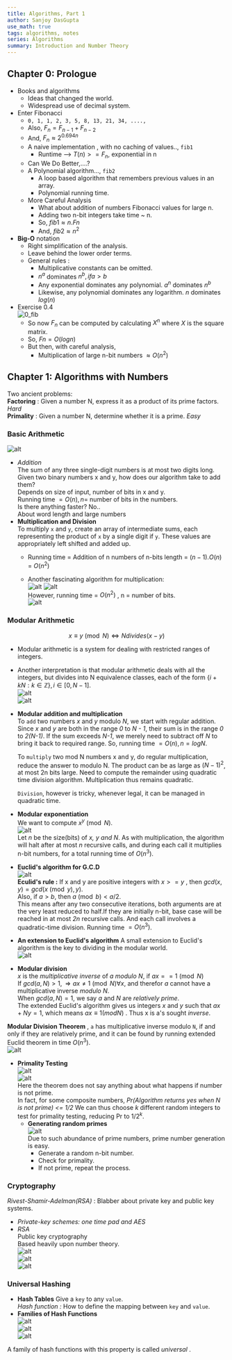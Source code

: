 ```yaml
---
title: Algorithms, Part 1
author: Sanjoy DasGupta
use_math: true
tags: algorithms, notes
series: Algorithms
summary: Introduction and Number Theory
---
```


## Chapter 0: Prologue
- Books and algorithms
    - Ideas that changed the world.
    - Widespread use of decimal system.
- Enter Fibonacci
    - `0, 1, 1, 2, 3, 5, 8, 13, 21, 34, ....,`
    - Also, $F_n = F_{n-1} + F_{n-2}$
    - And, $F_n ≈ 2^{0.694n}$
    - A naive implementation , with no caching of values.., `fib1`
        - Runtime --> $T(n) >= F_n$, exponential in n
    - Can We Do Better,....?
    - A Polynomial algorithm..., `fib2`
        - A loop based algorithm that remembers previous values in an array.
        - Polynomial running time.
    - More Careful Analysis
        - What about addition of numbers Fibonacci values for large n.
        - Adding two n-bit integers take time ~ n.
        - So, $fib1 ≈  n.Fn$
        - And, $fib2 ≈ n^2$
- **Big-O** notation
    - Right simplification of the analysis.
    - Leave behind the lower order terms.
    - General rules :
        - Multiplicative constants can be omitted.
        - $n^a$ dominates $n^b, if a > b$
        - Any exponential dominates any polynomial. $a^n$ dominates  $n^b$
        - Likewise, any polynomial dominates any logarithm. $n$ dominates $log(n)$
- Exercise 0.4   
![0_fib](/images/algdg/0_fib.png)
    - So now $F_n$ can be computed by calculating $X^n$ where $X$ is the square matrix.
    - So, $Fn = O(log n)$
    - But then, with careful analysis,
        - Multiplication of large n-bit numbers $≈ O(n^2)$

## Chapter 1: Algorithms with Numbers
Two ancient problems:   
    **Factoring** : Given a number N, express it as a product of its prime factors. *Hard*   
    **Primality** : Given a number N, determine whether it is a prime. *Easy*   
### Basic Arithmetic   
![alt](/images/algdg/1_base.png)   

- *Addition*   
The sum of any three single-digit numbers is at most two digits long.   
Given two binary numbers x and y, how does our algorithm take to add them?   
Depends on size of input, number of bits in x and y.   
Running time $= O(n), n =$ number of bits in the numbers.   
Is there anything faster? No..   
About word length and large numbers
- **Multiplication and Division**   
To multiply `x` and `y`, create an array of intermediate sums, each representing the product of `x` by a single digit if `y`. These values are appropriately left shifted and added up.   
    - Running time = Addition of n numbers of n-bits length
                   = $(n-1).O(n)$
                   = $O(n^2)$   

    - Another fascinating algorithm for multiplication:   
    ![alt](/images/algdg/1_mult.png)
    ![alt](/images/algdg/1_mult2.png)   
    However, running time = $O(n^2)$ , n = number of bits.   
    ![alt](/images/algdg/1_div.png)   

### Modular Arithmetic   
$$x \equiv y \pmod N  \Leftrightarrow  N divides (x - y)$$   

- Modular arithmetic is a system for dealing with restricted ranges of integers.   
- Another interpretation is that modular arithmetic deals with all the integers, but divides into N equivalence classes, each of the form $\{i+kN:k\in \mathbb Z\},  i \in [0, N-1]$.   
    ![alt](/images/algdg/1_subs.png)   
    ![alt](/images/algdg/1_comp.png)   

- **Modular addition and multiplication**   
    To `add` two numbers *x* and *y* modulo *N*, we start with regular addition. Since *x* and *y* are both in the range *0* to *N - 1*, their sum is in the range *0* to *2(N-1)*. If the sum exceeds *N-1*, we merely need to subtract off *N* to bring it back to required range. So, running time $= O(n), n = log N$.  

    To `multiply` two mod N numbers x and y, do regular multiplication, reduce the answer to modulo N. The product can be as large as $(N-1)^2$, at most 2n bits large. Need to compute the remainder using quadratic time division algorithm. Multiplication thus remains quadratic.   

    `Division`, however is tricky, whenever legal, it can be managed in quadratic time.   

- **Modular exponentiation**   
    We want to compute $x^y \pmod N$.   
![alt](/images/algdg/1_modex.png)   
    Let *n* be the size(bits) of *x, y and N*. As with multiplication, the algorithm will halt after at most *n* recursive calls, and during each call it multiplies n-bit numbers, for a total running time of $O(n^3)$.   

- **Euclid's algorithm for G.C.D**   
![alt](/images/algdg/1_gcd.png)   
**Eculid's rule :** If x and y are positive integers with $x >= y$ , then $gcd(x, y) = gcd(x \pmod y, y)$.   
Also, if $a > b$, then $a \pmod b < a/2$.   
This means after any two consecutive iterations, both arguments are at the very least reduced to half.If they are initially n-bit, base case will be reached in at most *2n* recursive calls. And each call involves a quadratic-time division. Running time $= O(n^3)$.   

- **An extension to Euclid's algorithm**
    A small extension to Euclid's algorithm is the key to dividing in the modular world.    
    ![alt](/images/algdg/1_gcd2.png)   
- **Modular division**   
*x* is the *multiplicative inverse* of *a modulo N*, if $ax == 1 \pmod N$      
If $gcd(a,N) > 1 , \Rightarrow ax \neq 1 \pmod N  \forall x$, and therefor *a* cannot have a multiplicative inverse *modulo N*.   
When $gcd(a, N) = 1$, we say *a* and *N* are *relatively prime*.   
The extended Euclid's algorithm gives us integers *x* and *y* such that $ax + Ny = 1$, which means $ax \equiv 1 (mod N)$ . Thus x is a's sought *inverse*.   

**Modular Division Theorem** , `a` has multiplicative inverse modulo `N`, if and only if they are relatively prime, and it can be found by running extended Euclid theorem in time $O(n^3)$.   
![alt](/images/algdg/1_isprime.png)   

- **Primality Testing**   
![alt](/images/algdg/1_fermat.png)   
![alt](/images/algdg/1_isprime2.png)   
Here the theorem does not say anything about what happens if number is not prime.   
In fact, for some composite numbers, *Pr(Algorithm returns yes when N is not prime) <= 1/2*
We can thus choose *k* different random integers to test for primality testing, reducing Pr to $1/2^k$.   
    - **Generating random primes**   
        ![alt](/images/algdg/1_lgprime.png)   
        Due to such abundance of prime numbers, prime number generation is easy.   
        - Generate a random n-bit number.
        - Check for primality.
        - If not prime, repeat the process.   

### Cryptography
*Rivest-Shamir-Adelman(RSA)* : Blabber about private key and public key systems.   

- *Private-key schemes: one time pad and AES*   
- *RSA*   
Public key cryptography   
Based heavily upon number theory.   
![alt](/images/algdg/1_rsa1.png)   
![alt](/images/algdg/1_rsa3.png)   
![alt](/images/algdg/1_rsa2.png)   

### Universal Hashing   
- **Hash Tables**
Give a `key` to any `value`.   
*Hash function :* How to define the mapping between `key` and `value`.   
- **Families of Hash Functions**   
    ![alt](/images/algdg/1_hash1.png)   
    ![alt](/images/algdg/1_hash2.png)   
    ![alt](/images/algdg/1_hash3.png)   

A family of hash functions with this property is called *universal* .


















